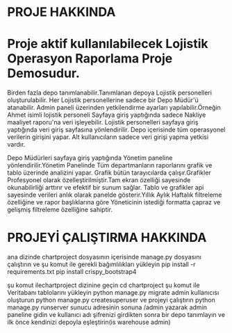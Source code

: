 # PROJE HAKKINDA 

# Proje aktif kullanılabilecek Lojistik Operasyon Raporlama Proje Demosudur.

Birden fazla depo tanımlanabilir.Tanımlanan depoya Lojistik personelleri oluşturulabilir. Her Lojistik personellerine sadece bir Depo Müdür'ü atanabilir.
Admin paneli üzerinden yetkilendirme ayarları yapılabilir.Örneğin Ahmet isimli lojistik personeli Sayfaya giriş yaptığında sadece Nakliye maaliyet raporu'na veri işleyebilir.
Lojistik personelleri sayfaya giriş yaptığında veri giriş sayfasına yönlendirilir. Depo içerisinde tüm operasyonel verilerin girişini yapar. Alt kullanıcıların sadece veri girişi yapma yetkisi vardır.

Depo Müdürleri sayfaya giriş yaptığında Yönetim paneline yönlendirilir.Yönetim Panelinde Tüm departmanların raporlarını grafik ve tablo üzerinde analizini yapar.
Grafik bütün tarayıcılarda çalışır.Grafikler Profesyonel olarak özelleştirilmiştir.Tam ekran özelliği sayesinde okunabilirliği arttırır ve efektif bir sunum sağlar.
Tablo ve grafikler api sayesinde verileri anlık olarak panelde gösterir.Yıllık Aylık Haftalık filtreleme özelliğine ve rapor başlıklarına göre Yöneticinin istediği formatta
çapraz ve gelişmiş filtreleme özelliğine sahiptir.

# PROJEYİ ÇALIŞTIRMA HAKKINDA

ana dizinde chartproject dosyasının içerisinde manage.py dosyasını çalıştırın ve şu komut ile gerekli bağımlılıkları yükleyin 
pip install -r requirements.txt
pip install crispy_bootstrap4

şu komut ilechartproject dizinine geçin
cd chartproject
şu komut ile Veritabanı tablolarını yükleyin
python manage.py migrate
admin kullanıcısı oluşturun
python manage.py createsuperuser
ve projeyi çalıştırın 
python manage.py runserver
sunucu adresinin sonuna /admin yazarak admin paneline gidin ve kullanıcı adı şifrenizi girdikten sonra bir depo tanımlayın ve ilk önce kendinizi depoyla eşleştirin(is warehouse admin)



